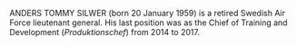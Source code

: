 ANDERS TOMMY SILWER (born 20 January 1959) is a retired Swedish Air Force lieutenant general. His last position was as the Chief of Training and Development (_Produktionschef_) from 2014 to 2017.
